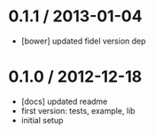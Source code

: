 
0.1.1 / 2013-01-04 
==================

  * [bower] updated fidel version dep

0.1.0 / 2012-12-18 
==================

  * [docs] updated readme
  * first version: tests, example, lib
  * initial setup
